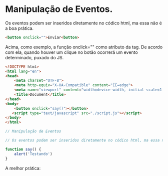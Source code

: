 # Manipulação de Eventos.

Os eventos podem ser inseridos diretamente no códico html, ma essa não é a boa prática.

```html
<button onclick="">Enviar<button>
```

Acima, como exemplo, a função onclick="" como atributo da tag. De acordo com ela, quando houver um clique no botão ocorrerá um evento determinado, puxado do JS.

```html
<!DOCTYPE html>
<html lang="en">
<head>
    <meta charset="UTF-8">
    <meta http-equiv="X-UA-Compatible" content="IE=edge">
    <meta name="viewport" content="width=device-width, initial-scale=1.0">
    <title>Document</title>
</head>
<body>
    <button onclick="say()"></button>
   <script type="text/javascript" src="./script.js"></script>
</body>
</html>
```

```js
// Manipulação de Eventos

// Os eventos podem ser inseridos diretamente no códico html, ma essa não é a boa prática.

function say() {
    alert('Testando')
}
```

A melhor prática:








